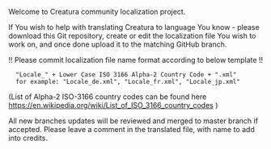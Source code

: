 Welcome to Creatura community localization project.

If You wish to help with translating Creatura to language You know - please download this Git repository, create or edit the localization file You wish to work on, and once done upload it to the matching GitHub branch.

!! Please commit localization file name format according to below template !!

      "Locale_" + Lower Case ISO 3166 Alpha-2 Country Code + ".xml" 
      for example: "Locale_de.xml", "Locale_fr.xml", "Locale_jp.xml"

(List of Alpha-2 ISO-3166 country codes can be found here https://en.wikipedia.org/wiki/List_of_ISO_3166_country_codes )

All new branches updates will be reviewed and merged to master branch if accepted. Please leave a comment in the translated file, with name to add into credits.
